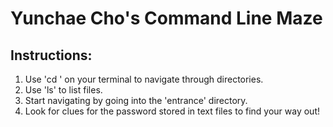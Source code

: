 # Yunchae Cho's Command Line Maze 

## Instructions: 
1. Use 'cd <directory>' on your terminal to navigate through directories.
2. Use 'ls' to list files. 
3. Start navigating by going into the 'entrance' directory. 
4. Look for clues for the password stored in text files to find your way out! 